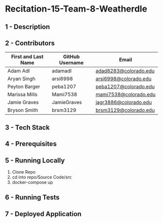# Recitation-15-Team-8-Weatherdle

## 1 - Description
## 2 - Contributors
| First and Last Name | GitHub Username | Email                 |
|---------------------|-----------------|-----------------------|
| Adam Adl            | adamadl         | adad8283@colorado.edu |
| Aryan Singh         | arsi6998        | arsi6998@colorado.edu |
| Peyton Barger       | peba1207        | peba1207@colorado.edu |
| Marissa Mills       | Mami7538        | mami7538@colorado.edu |
| Jamie Graves        | JamieGraves     | jagr3886@colorado.edu |
| Bryson Smith        | brsm3129        | brsm3129@colorado.edu |
## 3 - Tech Stack
## 4 - Prerequisites 
## 5 - Running Locally
1. Clone Repo
2. cd into repo/Source Code/src
3. docker-compose up
## 6 - Running Tests
## 7 - Deployed Application
